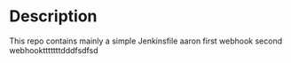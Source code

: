 # Description

This repo contains mainly a simple Jenkinsfile aaron first webhook second webhooktttttttdddfsdfsd

